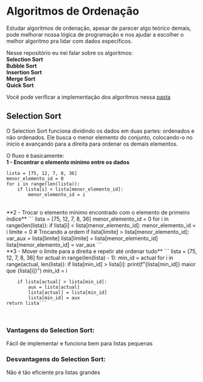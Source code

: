 # Algoritmos de Ordenação
Estudar algoritmos de ordenação, apesar de parecer algo teórico demais, pode melhorar nossa lógica de programação e nos ajudar a escolher o melhor algoritmo pra lidar com dados específicos.

Nesse repositório eu irei falar sobre os algoritmos:\
**Selection Sort**\
**Bubble Sort**\
**Insertion Sort**\
**Merge Sort**\
**Quick Sort**

Você pode verificar a implementação dos algoritmos nessa [pasta](https://github.com/Marcozz-716/algoritmos-de-ordenacao/tree/main/algoritmos)

## Selection Sort
O Selection Sort funciona dividindo os dados em duas partes: ordenados e não ordenados. Ele busca o menor elemento do conjunto, colocando-o no início e avançando para a direita para ordenar os demais elementos. 

O fluxo é basicamente:\
**1 - Encontrar o elemento mínimo entre os dados**
```
lista = [75, 12, 7, 8, 36]
menor_elemento_id = 0
for i in range(len(lista)):
    if lista[i] < lista[menor_elemento_id]:
        menor_elemento_id = i
```
</br>
**2 - Trocar o elemento mínimo encontrado com o elemento de primeiro índice**
```
lista = [75, 12, 7, 8, 36]
menor_elemento_id = 0
for i in range(len(lista)):
    if lista[i] < lista[menor_elemento_id]:
        menor_elemento_id = i
limite = 0
# Trocando a ordem
if lista[limite] > lista[menor_elemento_id]:
    var_aux = lista[limite]
    lista[limite] = lista[menor_elemento_id]
    lista[menor_elemento_id] = var_aux
```
</br>
**3 - Mover o limite para a direita e repetir até ordenar tudo**
```
    lista = [75, 12, 7, 8, 36]
    for actual in range(len(lista) - 1):
        min_id = actual
        for i in range(actual, len(lista)):
            if lista[min_id] > lista[i]:
                print(f"{lista[min_id]} maior que {lista[i]}")
                min_id = i

        if lista[actual] > lista[min_id]:
            aux = lista[actual] 
            lista[actual] = lista[min_id]
            lista[min_id] = aux
    return lista```
</br>

### Vantagens do Selection Sort: 
Fácil de implementar e funciona bem para listas pequenas
### Desvantagens do Selection Sort: 
Não é tão eficiente pra listas grandes